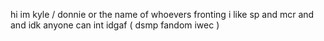 hi im kyle / donnie or the name of whoevers fronting i like sp and mcr and and idk anyone can int idgaf ( dsmp fandom iwec )
